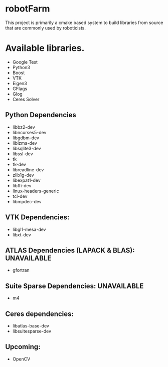 # robotFarm
This project is primarily a cmake based system to build libraries from source that are commonly used by roboticists.

# Available libraries.
* Google Test
* Python3
* Boost
* VTK
* Eigen3
* GFlags
* Glog
* Ceres Solver

## Python Dependencies
* libbz2-dev
* libncurses5-dev
* libgdbm-dev
* liblzma-dev
* libsqlite3-dev
* libssl-dev
* tk 
* tk-dev
* libreadline-dev
* zlib1g-dev
* libexpat1-dev
* libffi-dev
* linux-headers-generic
* tcl-dev
* libmpdec-dev

## VTK Dependencies:
* libgl1-mesa-dev
* libxt-dev

## ATLAS Dependencies (LAPACK & BLAS): UNAVAILABLE
* gfortran

## Suite Sparse Dependencies: UNAVAILABLE
* m4

## Ceres dependencies:
* libatlas-base-dev
* libsuitesparse-dev

## Upcoming:
* OpenCV
